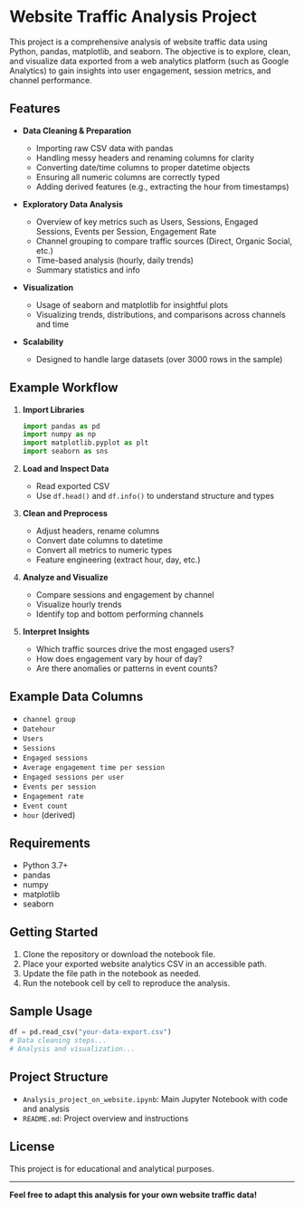 # Website Traffic Analysis Project

This project is a comprehensive analysis of website traffic data using Python, pandas, matplotlib, and seaborn. The objective is to explore, clean, and visualize data exported from a web analytics platform (such as Google Analytics) to gain insights into user engagement, session metrics, and channel performance.

## Features

- **Data Cleaning & Preparation**
  - Importing raw CSV data with pandas
  - Handling messy headers and renaming columns for clarity
  - Converting date/time columns to proper datetime objects
  - Ensuring all numeric columns are correctly typed
  - Adding derived features (e.g., extracting the hour from timestamps)

- **Exploratory Data Analysis**
  - Overview of key metrics such as Users, Sessions, Engaged Sessions, Events per Session, Engagement Rate
  - Channel grouping to compare traffic sources (Direct, Organic Social, etc.)
  - Time-based analysis (hourly, daily trends)
  - Summary statistics and info

- **Visualization**
  - Usage of seaborn and matplotlib for insightful plots
  - Visualizing trends, distributions, and comparisons across channels and time

- **Scalability**
  - Designed to handle large datasets (over 3000 rows in the sample)

## Example Workflow

1. **Import Libraries**
    ```python
    import pandas as pd
    import numpy as np
    import matplotlib.pyplot as plt
    import seaborn as sns
    ```

2. **Load and Inspect Data**
    - Read exported CSV
    - Use `df.head()` and `df.info()` to understand structure and types

3. **Clean and Preprocess**
    - Adjust headers, rename columns
    - Convert date columns to datetime
    - Convert all metrics to numeric types
    - Feature engineering (extract hour, day, etc.)

4. **Analyze and Visualize**
    - Compare sessions and engagement by channel
    - Visualize hourly trends
    - Identify top and bottom performing channels

5. **Interpret Insights**
    - Which traffic sources drive the most engaged users?
    - How does engagement vary by hour of day?
    - Are there anomalies or patterns in event counts?

## Example Data Columns

- `channel group`
- `Datehour`
- `Users`
- `Sessions`
- `Engaged sessions`
- `Average engagement time per session`
- `Engaged sessions per user`
- `Events per session`
- `Engagement rate`
- `Event count`
- `hour` (derived)

## Requirements

- Python 3.7+
- pandas
- numpy
- matplotlib
- seaborn

## Getting Started

1. Clone the repository or download the notebook file.
2. Place your exported website analytics CSV in an accessible path.
3. Update the file path in the notebook as needed.
4. Run the notebook cell by cell to reproduce the analysis.

## Sample Usage

```python
df = pd.read_csv("your-data-export.csv")
# Data cleaning steps...
# Analysis and visualization...
```

## Project Structure

- `Analysis_project_on_website.ipynb`: Main Jupyter Notebook with code and analysis
- `README.md`: Project overview and instructions

## License

This project is for educational and analytical purposes.

---

**Feel free to adapt this analysis for your own website traffic data!**
````
